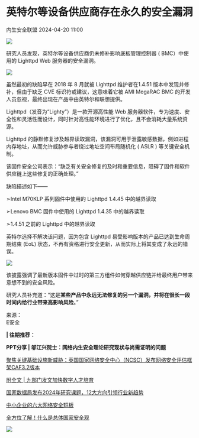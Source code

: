 #  英特尔等设备供应商存在永久的安全漏洞   
 内生安全联盟   2024-04-20 11:00  
  
![](https://mmbiz.qpic.cn/mmbiz_gif/jRRfTC292pXDTPcN2ic8q5pNxt5QicZb6UD7ibeo5FQ6FX4dXgT0nCNLXCDTq5N4hGiaQ3OYT1xOH8S9gakDomB1JA/640?wx_fmt=gif&tp=webp&wxfrom=5&wx_lazy=1 "")  
  
  
研究人员发现，英特尔等设备供应商仍未修补影响底板管理控制器 ( BMC）中使用的 Lighttpd Web 服务器的安全漏洞。  
  
  
![](https://mmbiz.qpic.cn/sz_mmbiz_png/iaz5iaQYxGoguUqibKDjla1OicrVZUaXv3iaDtt7gYHicTgxNSwd7d92g2IKticjgR1tuOcWR1X6Sy7nkibxa9s81yWxCA/640?wx_fmt=png&from=appmsg "")  
  
  
虽然最初的缺陷早在 2018 年 8 月就被 Lighttpd 维护者在1.4.51 版本中发现并修补，但由于缺乏 CVE 标识符或建议，这意味着它被 AMI MegaRAC BMC 的开发人员忽视，最终出现在产品中由英特尔和联想提供。  
  
  
Lighttpd（发音为“Lighty”）是一款开源高性能 Web 服务器软件，专为速度、安全性和灵活性而设计，同时针对高性能环境进行了优化，且不会消耗大量系统资源。  
  
  
Lighttpd 的静默修复涉及越界读取漏洞，该漏洞可用于泄露敏感数据，例如进程内存地址，从而允许威胁参与者绕过地址空间布局随机化 ( ASLR ) 等关键安全机制。  
  
  
该固件安全公司表示：“缺乏有关安全修复的及时和重要信息，阻碍了固件和软件供应链上这些修复的正确处理。”  
  
  
缺陷描述如下——  
  
  
➣Intel M70KLP 系列固件中使用的 Lighttpd 1.4.45 中的越界读取  
  
➣Lenovo BMC 固件中使用的 Lighttpd 1.4.35 中的越界读取  
  
➣1.4.51 之前的 Lighttpd 中的越界读取  
  
  
英特尔选择不解决该问题，因为包含 Lighttpd 易受影响版本的产品已达到生命周期结束 (EoL) 状态，不再有资格进行安全更新，从而实际上将其变成了永远的错误。  
  
  
![](https://mmbiz.qpic.cn/sz_mmbiz_png/iaz5iaQYxGoguUqibKDjla1OicrVZUaXv3iaDJKWES2ETpEhqh3UIdz0UljdjSJmjtXlOnia2lO1iank20HPNtwZH8MPw/640?wx_fmt=png&from=appmsg "")  
  
  
该披露强调了最新版本固件中过时的第三方组件如何穿越供应链并给最终用户带来意想不到的安全风险。  
  
  
研究人员补充道：“这是**某些产品中永远无法修复的另一个漏洞，并将在很长一段时间内给行业带来高影响风险**。”  
  
  
  
来源：  
E安全  
  
  
  
  
**| 往期推荐：**  
  
**PPT分享 | 邬江兴院士：网络内生安全理论研究现状与尚需证明的问题**  
  
[聚焦关键基础设施新威胁：英国国家网络安全中心（NCSC）发布网络安全评估框架CAF3.2版本](http://mp.weixin.qq.com/s?__biz=Mzg4MDU0NTQ4Mw==&mid=2247518445&idx=1&sn=ebf2e0b5d7ce09a0ea54cc078b9fd53e&chksm=cf715349f806da5f37bac5c8767695f7be6f2770bd82d3f99644d5980ab160a61ced799f6606&scene=21#wechat_redirect)  
  
  
[附全文 | 九部门发文加快数字人才培育](http://mp.weixin.qq.com/s?__biz=Mzg4MDU0NTQ4Mw==&mid=2247518423&idx=1&sn=2929ed443e288f3aa4374bb54791463e&chksm=cf715373f806da65aafb6d1c53b7c64a418c8b355f07900dbd7fb02b2f222eb0e884fbd581a6&scene=21#wechat_redirect)  
  
  
[国家数据局发布2024年研究课题，12大方向引领行业新趋势](http://mp.weixin.qq.com/s?__biz=Mzg4MDU0NTQ4Mw==&mid=2247518397&idx=1&sn=266bd6754011631b3c00dc46f0a11758&chksm=cf715319f806da0f56b26b95109705e5909586b10c80ea175d3de009b684c500e4c2a4cbc634&scene=21#wechat_redirect)  
  
  
[中小企业的六大网络安全短板](http://mp.weixin.qq.com/s?__biz=Mzg4MDU0NTQ4Mw==&mid=2247518376&idx=1&sn=61e7297d736c49ddabfaf0d8ea502d70&chksm=cf71530cf806da1a962e4f0294a3987ebf3770e8b33f3fbbd42f0a888872befce00da909f356&scene=21#wechat_redirect)  
  
  
[全方位了解！什么是总体国家安全观](http://mp.weixin.qq.com/s?__biz=Mzg4MDU0NTQ4Mw==&mid=2247518348&idx=1&sn=69e9c24e9cec31b68f7af08c1da0fc12&chksm=cf715328f806da3e12df5ab6571a80b763fe02746589758448b5e0ecccf86b358c1fd13e0954&scene=21#wechat_redirect)  
  
![](https://mmbiz.qpic.cn/mmbiz_gif/jRRfTC292pXGqHBACsK1cVtpyTB5F8VFsEY3paWnfS3dichupP4OknoSrNN3c6YviaDsLwKnfHwj1OibB7lWFvbibQ/640?wx_fmt=gif&wxfrom=5&wx_lazy=1&tp=webp "")  
  
  
